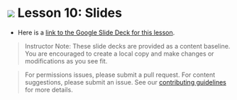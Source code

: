 
# ![](https://ga-dash.s3.amazonaws.com/production/assets/logo-9f88ae6c9c3871690e33280fcf557f33.png) Lesson 10: Slides

- Here is a [link to the Google Slide Deck for this lesson](https://docs.google.com/presentation/d/1qD9c0wO2_XvGvOdjW_UjFaxQOJdpXiscXLDEHzEAD2w/edit?usp=sharing).

> Instructor Note: These slide decks are provided as a content baseline. You are encouraged to create a local copy and make changes or modifications as you see fit. 

> For permissions issues, please submit a pull request. For content suggestions, please submit an issue. See our [contributing guidelines](../../../../contributing.md) for more details.
